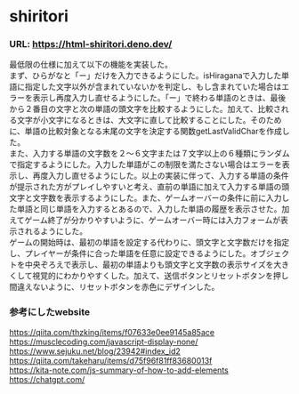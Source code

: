 # shiritori
### URL: https://html-shiritori.deno.dev/

最低限の仕様に加えて以下の機能を実装した。  
まず、ひらがなと「ー」だけを入力できるようにした。isHiraganaで入力した単語に指定した文字以外が含まれていないかを判定し、もし含まれていた場合はエラーを表示し再度入力し直せるようにした。「ー」で終わる単語のときは、最後から２番目の文字と次の単語の頭文字を比較するようにした。加えて、比較される文字が小文字になるときは、大文字に直して比較することにした。そのために、単語の比較対象となる末尾の文字を決定する関数getLastValidCharを作成した。  
また、入力する単語の文字数を２～６文字または７文字以上の６種類にランダムで指定するようにした。入力した単語がこの制限を満たさない場合はエラーを表示し、再度入力し直せるようにした。以上の実装に伴って、入力する単語の条件が提示された方がプレイしやすいと考え、直前の単語に加えて入力する単語の頭文字と文字数を表示するようにした。また、ゲームオーバーの条件に前に入力した単語と同じ単語を入力するとあるので、入力した単語の履歴を表示させた。加えてゲーム終了が分かりやすいように、ゲームオーバー時には入力フォームが表示されるようにした。  
ゲームの開始時は、最初の単語を設定する代わりに、頭文字と文字数だけを指定し、プレイヤーが条件に合った単語を任意に設定できるようにした。オブジェクトを中央ぞろえで表示し、最初の単語よりも頭文字と文字数の表示サイズを大きくして視覚的にわかりやすくした。加えて、送信ボタンとリセットボタンを押し間違えないように、リセットボタンを赤色にデザインした。

### 参考にしたwebsite
https://qiita.com/thzking/items/f07633e0ee9145a85ace  
https://musclecoding.com/javascript-display-none/  
https://www.sejuku.net/blog/23942#index_id2  
https://qiita.com/takeharu/items/d75f96f81ff83680013f  
https://kita-note.com/js-summary-of-how-to-add-elements  
https://chatgpt.com/

